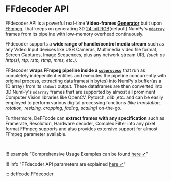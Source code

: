 <!--
===============================================
DeFFcode library source-code is deployed under the Apache 2.0 License:

Copyright (c) 2021 Abhishek Thakur(@abhiTronix) <abhi.una12@gmail.com>

Licensed under the Apache License, Version 2.0 (the "License");
you may not use this file except in compliance with the License.
You may obtain a copy of the License at

   http://www.apache.org/licenses/LICENSE-2.0

Unless required by applicable law or agreed to in writing, software
distributed under the License is distributed on an "AS IS" BASIS,
WITHOUT WARRANTIES OR CONDITIONS OF ANY KIND, either express or implied.
See the License for the specific language governing permissions and
limitations under the License.
===============================================
-->

# FFdecoder API

FFdecoder API is a powerful real-time **Video-frames [Generator](https://wiki.python.org/moin/Generators)** built upon [FFmpeg](https://ffmpeg.org/), that keeps on generating 3D [24-bit RGB](https://en.wikipedia.org/wiki/List_of_monochrome_and_RGB_color_formats#24-bit_RGB)(default) NumPy's [`ndarray`](https://numpy.org/doc/stable/reference/arrays.ndarray.html#the-n-dimensional-array-ndarray) frames from its pipeline with low-memory overhead continuously.

FFdecoder supports a **wide range of handle/control media stream** such as any Video Input devices like USB Cameras, Multimedia video file format, Screen Captures, Image Sequences, plus any network stream URL _(such as http(s), rtp, rstp, rtmp, mms, etc.)_.

FFdecoder **wraps FFmpeg pipeline inside a [`subprocess`](https://docs.python.org/3/library/subprocess.html)** that run as completely independent entities and executes the pipeline concurrently with original process, extracting dataframes(in bytes) into NumPy's buffer(as a 1D array) from its `stdout` output. These dataframes are then converted into 3D NumPy's `ndarray` frames that are supported by almost all prominent Computer Vision libraries like OpenCV, Pytorch, dlib ,etc. and can be easily employed to perform various digital processing functions _(like translation, rotation, resizing, cropping, fading, scaling)_ on-the-go.

Furthermore, DeFFcode can **extract frames with any specification** such as Framerate, Resolution, Hardware decoder, Complex Filter into any pixel format FFmpeg supports and also provides extensive support for almost FFmpeg parameter available. 

&thinsp;

!!! example "Comprehensive Usage Examples can be found [here ➶](../../../gears/camgear/usage/)"

!!! info "FFdecoder API parameters are explained [here ➶](../../../gears/camgear/params/)"

::: deffcode.FFdecoder

&nbsp;